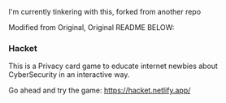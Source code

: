 I'm currently tinkering with this, forked from another repo

Modified from Original, Original README BELOW:

### Hacket
This is a Privacy card game to educate internet newbies about CyberSecurity in an interactive way.

Go ahead and try the game: https://hacket.netlify.app/
